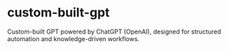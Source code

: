 # custom-built-gpt
Custom-built GPT powered by ChatGPT (OpenAI), designed for structured automation and knowledge-driven workflows.
